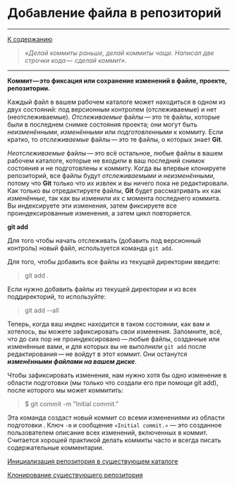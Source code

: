 # Добавление файла в репозиторий
---

[К cодержанию](Содержание.md)

> *«Делай коммиты  раньше, делай коммиты чаще. Написал две строчки кода —  сделай коммит».*
---
**Коммит — это фиксация или сохранение изменений в файле, проекте, репозитории.**

Каждый файл в вашем рабочем каталоге может находиться в одном из двух состояний: под версионным контролем (отслеживаемые) и нет (неотслеживаемые). *Отслеживаемые* файлы — это те файлы, которые были в последнем снимке состояния проекта; они могут быть *неизменёнными*, *изменёнными* или *подготовленными* к коммиту. Если кратко, то *отслеживаемые* файлы — это те файлы, о которых знает **Git**.

*Неотслеживаемые* файлы — это всё остальное, любые файлы в вашем рабочем каталоге, которые не входили в ваш последний снимок состояния и не подготовлены к коммиту. Когда вы впервые клонируете репозиторий, все файлы будут *отслеживаемыми* и *неизменёнными*, потому что **Git** только что их извлек и вы ничего пока не редактировали.
Как только вы отредактируете файлы, **Git** будет рассматривать их как *изменённые*, так как вы изменили их с момента последнего коммита. Вы индексируете эти изменения, затем фиксируете все проиндексированные изменения, а затем цикл повторяется.

**git add**

Для того чтобы начать отслеживать (добавить под версионный контроль) новый файл, используется команда `git add`.

Для того, чтобы добавить все файлы из текущей директории введите:

> git add .


Если нужно добавить файлы из текущей директории и из всех поддиректорий, то используйте:

> git add --all

Теперь, когда ваш индекс находится в таком состоянии, как вам и хотелось, вы можете зафиксировать свои изменения. Запомните, всё, что до сих пор не проиндексировано — любые файлы, созданные или изменённые вами, и для которых вы не выполнили `git add` после редактирования — не войдут в этот коммит. Они останутся ***изменёнными файлами на вашем диске***.

Чтобы зафиксировать изменения, нам нужно хотя бы одно изменение в области подготовки (мы только что создали его при помощи git add), после которого мы может коммитить:

> $ git commit -m "Initial commit."

Эта команда создаст новый коммит со всеми изменениями из области подготовки . Ключ `-m` и сообщение `«Initial commit.»` — это созданное пользователем описание всех изменений, включенных в коммит. Считается хорошей практикой делать коммиты часто и всегда писать содержательные комментарии.

[Инициализация репозитория в существующем каталоге](cd.md)

[Клонирование существующего репозитория](gitclone.md)